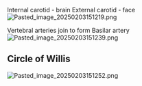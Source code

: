 Internal carotid - brain
External carotid - face
![Pasted\_image\_20250203151219.png](pasted_image_20250203151219.png)

Vertebral arteries join to form Basilar artery
![Pasted\_image\_20250203151239.png](pasted_image_20250203151239.png)

## Circle of Willis

![Pasted\_image\_20250203151252.png](pasted_image_20250203151252.png)

